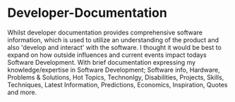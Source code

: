 # Developer-Documentation

Whilst developer documentation provides comprehensive software information, which is used to utilize an understanding of the product and also 'develop and interact' with the software. I thought it would be best to expand on how outside influences and current events impact todays Software Development. With brief documentation expressing my knowledge/expertise in Software Development;  Software info, Hardware, Problems & Solutions, Hot Topics, Technonlgy, Disabilities, Projects, Skills, Techniques, Latest Information, Predictions, Economics, Inspiration, Quotes and more.
